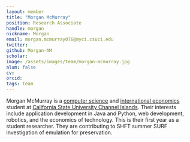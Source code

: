```yaml
---
layout: member
title: "Morgan McMurray"
position: Research Associate
handle: morgan
nickname: Morgan
email: morgan.mcmurray076@myci.csuci.edu
twitter: 
github: Morgan-AM
scholar: 
image: /assets/images/team/morgan-mcmurray.jpg
alum: false
cv: 
orcid: 
tags: team
---
```

Morgan McMurray is a [computer science] and [international economics] student at [California State University Channel Islands]. Their interests include application development in Java and Python, web development, robotics, and the economics of technology. This is their first year as a student researcher.
They are contributing to SHFT summer SURF investigation of emulation for preservation. 

[computer science]: https://compsci.csuci.edu
[international economics]: https://econ.csuci.edu
[California State University Channel Islands]: https://www.csuci.edu